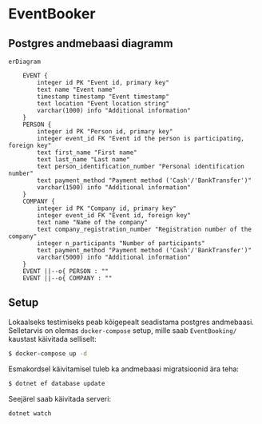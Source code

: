# EventBooker

## Postgres andmebaasi diagramm

```mermaid
erDiagram

    EVENT {
        integer id PK "Event id, primary key"
        text name "Event name"
        timestamp timestamp "Event timestamp"
        text location "Event location string"
        varchar(1000) info "Additional information"
    }
    PERSON {
        integer id PK "Person id, primary key"
        integer event_id FK "Event id the person is participating, foreign key"
        text first_name "First name"
        text last_name "Last name"
        text person_identification_number "Personal identification number"
        text payment_method "Payment method ('Cash'/'BankTransfer')"
        varchar(1500) info "Additional information"
    }
    COMPANY {
        integer id PK "Company id, primary key"
        integer event_id FK "Event id, foreign key"
        text name "Name of the company"
        text company_registration_number "Registration number of the company"
        integer n_participants "Number of participants"
        text payment_method "Payment method ('Cash'/'BankTransfer')"
        varchar(5000) info "Additional information"
    }
    EVENT ||--o{ PERSON : ""
    EVENT ||--o{ COMPANY : ""
```

## Setup

Lokaalseks testimiseks peab kõigepealt seadistama postgres andmebaasi. Selletarvis on olemas `docker-compose` setup, mille saab `EventBooking/` kaustast käivitada selliselt:

```bash
$ docker-compose up -d
```

Esmakordsel käivitamisel tuleb ka andmebaasi migratsioonid ära teha:

```bash
$ dotnet ef database update
```

Seejärel saab käivitada serveri:

```bash
dotnet watch
```
